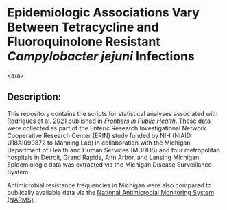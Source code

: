 # Epidemiologic Associations Vary Between Tetracycline and Fluoroquinolone Resistant *Campylobacter jejuni* Infections

<a id="Description:"><a/a>
## Description:
This repository contains the scripts for statistical analyses associated with [Rodrigues et al. 2021 published in *Frontiers in Public Health*](https://www.frontiersin.org/articles/10.3389/fpubh.2021.672473/full). These data were collected as part of the Enteric Research Investigational Network Cooperative Research Center (ERIN) study funded by NIH (NIAID: U18AI090872 to Manning Lab) in collaboration with the Michigan Department of Health and Human Services (MDHHS) and four metropolitan hospitals in Detroit, Grand Rapids, Ann Arbor, and Lansing Michigan. Epidemiologic data was extracted via the Michigan Disease Surveillance System.

Antimicrobial resistance frequencies in Michigan were also compared to publically available data via the [National Antimicrobial Monitoring System (NARMS)](https://www.cdc.gov/narms/index.html).
